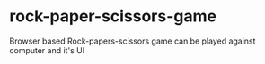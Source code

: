 # rock-paper-scissors-game
Browser based Rock-papers-scissors game can be played against computer and it's UI
